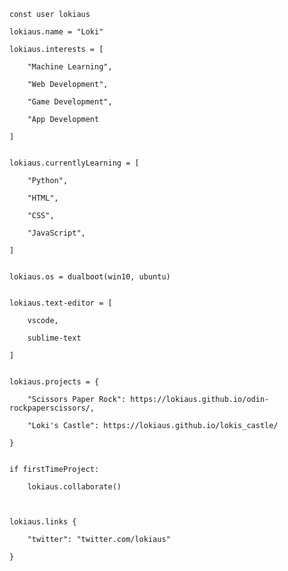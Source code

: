     const user lokiaus

    lokiaus.name = "Loki"

    lokiaus.interests = [

        "Machine Learning",

        "Web Development",

        "Game Development",

        "App Development

    ]


    lokiaus.currentlyLearning = [

        "Python",

        "HTML",

        "CSS",

        "JavaScript",

    ]


    lokiaus.os = dualboot(win10, ubuntu)


    lokiaus.text-editor = [

        vscode,

        sublime-text

    ]


    lokiaus.projects = {

        "Scissors Paper Rock": https://lokiaus.github.io/odin-rockpaperscissors/,

        "Loki's Castle": https://lokiaus.github.io/lokis_castle/

    }


    if firstTimeProject:

        lokiaus.collaborate()



    lokiaus.links {

        "twitter": "twitter.com/lokiaus"

    }
